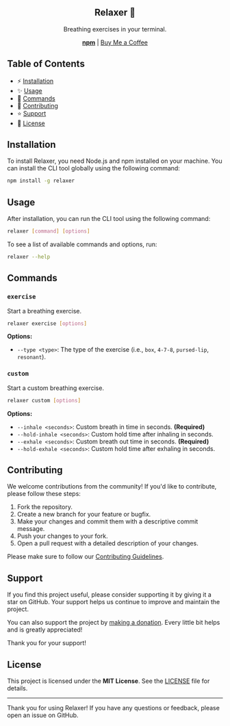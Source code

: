 <div align="center">
  <h2>Relaxer 🎈</h2>
  <p>Breathing exercises in your terminal.</p>
  <a href="https://npmjs.com/package/relaxer"><strong>npm</strong></a> | <a href="https://buymeacoffee.com/remvze">Buy Me a Coffee</a>
</div>

## Table of Contents

- ⚡ [Installation](#installation)
- ✨ [Usage](#usage)
- 🔮 [Commands](#commands)
- 🤝 [Contributing](#contributing)
- ⭐ [Support](#support)
- 📜 [License](#license)

## Installation

To install Relaxer, you need Node.js and npm installed on your machine. You can install the CLI tool globally using the following command:

```bash
npm install -g relaxer
```

## Usage

After installation, you can run the CLI tool using the following command:

```bash
relaxer [command] [options]
```

To see a list of available commands and options, run:

```bash
relaxer --help
```

## Commands

### `exercise`

Start a breathing exercise.

```bash
relaxer exercise [options]
```

**Options:**

- `--type <type>`: The type of the exercise (i.e., `box`, `4-7-8`, `pursed-lip`, `resonant`).

### `custom`

Start a custom breathing exercise.

```bash
relaxer custom [options]
```

**Options:**

- `--inhale <seconds>`: Custom breath in time in seconds. **(Required)**
- `--hold-inhale <seconds>`: Custom hold time after inhaling in seconds.
- `--exhale <seconds>`: Custom breath out time in seconds. **(Required)**
- `--hold-exhale <seconds>`: Custom hold time after exhaling in seconds.

## Contributing

We welcome contributions from the community! If you'd like to contribute, please follow these steps:

1. Fork the repository.
2. Create a new branch for your feature or bugfix.
3. Make your changes and commit them with a descriptive commit message.
4. Push your changes to your fork.
5. Open a pull request with a detailed description of your changes.

Please make sure to follow our [Contributing Guidelines](CONTRIBUTING.md).

## Support

If you find this project useful, please consider supporting it by giving it a star on GitHub. Your support helps us continue to improve and maintain the project.

You can also support the project by [making a donation](https://buymeacoffee.com/remvze). Every little bit helps and is greatly appreciated!

Thank you for your support!

## License

This project is licensed under the **MIT License**. See the [LICENSE](LICENSE) file for details.

---

Thank you for using Relaxer! If you have any questions or feedback, please open an issue on GitHub.
